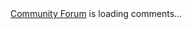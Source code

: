 <html><!-- begin wwww.htmlcommentbox.com -->
 <div id="HCB_comment_box"><a href="http://www.htmlcommentbox.com">Community Forum</a> is loading comments...</div>
 <link rel="stylesheet" type="text/css" href="https://www.htmlcommentbox.com/static/skins/bootstrap/twitter-bootstrap.css?v=0" />
 <script type="text/javascript" id="hcb"> /*<!--*/ if(!window.hcb_user){hcb_user={};} (function(){var s=document.createElement("script"), l=hcb_user.PAGE || (""+window.location).replace(/'/g,"%27"), h="https://www.htmlcommentbox.com";s.setAttribute("type","text/javascript");s.setAttribute("src", h+"/jread?page="+encodeURIComponent(l).replace("+","%2B")+"&mod=%241%24wq1rdBcg%240spRx6namX.2W5tmE3bNj0"+"&opts=16798&num=10&ts=1728440812222");if (typeof s!="undefined") document.getElementsByTagName("head")[0].appendChild(s);})(); /*-->*/ </script>
<!-- end www.htmlcommentbox.com -->
  </html>
